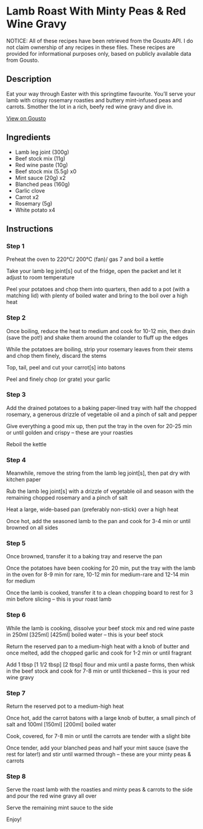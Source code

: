 # Lamb Roast With Minty Peas & Red Wine Gravy

NOTICE: All of these recipes have been retrieved from the Gousto API. I do not claim ownership of any recipes in these files. These recipes are provided for informational purposes only, based on publicly available data from Gousto.

## Description

Eat your way through Easter with this springtime favourite. You’ll serve your lamb with crispy rosemary roasties and buttery mint-infused peas and carrots. Smother the lot in a rich, beefy red wine gravy and dive in. 

[View on Gousto](https://www.gousto.co.uk/recipes/cookbook/easter-lamb-roast-with-minty-peas-red-wine-gravy)

## Ingredients

- Lamb leg joint (300g)
- Beef stock mix (11g)
- Red wine paste (10g)
- Beef stock mix (5.5g) x0
- Mint sauce (20g) x2
- Blanched peas (160g)
- Garlic clove
- Carrot x2
- Rosemary (5g)
- White potato x4

## Instructions


### Step 1

Preheat the oven to 220°C/ 200°C (fan)/ gas 7 and boil a kettle

Take your lamb leg joint[s] out of the fridge, open the packet and let it adjust to room temperature

Peel your potatoes and chop them into quarters, then add to a pot (with a matching lid) with plenty of boiled water and bring to the boil over a high heat


### Step 2

Once boiling, reduce the heat to medium and cook for 10-12 min, then drain (save the pot!) and shake them around the colander to fluff up the edges

While the potatoes are boiling, strip your rosemary leaves from their stems and chop them finely, discard the stems

Top, tail, peel and cut your carrot[s] into batons

Peel and finely chop (or grate) your garlic


### Step 3

Add the drained potatoes to a baking paper-lined tray with half the chopped rosemary, a generous drizzle of vegetable oil and a pinch of salt and pepper

Give everything a good mix up, then put the tray in the oven for 20-25 min or until golden and crispy – these are your roasties

Reboil the kettle


### Step 4

Meanwhile, remove the string from the lamb leg joint[s], then pat dry with kitchen paper

Rub the lamb leg joint[s] with a drizzle of vegetable oil and season with the remaining chopped rosemary and a pinch of salt

Heat a large, wide-based pan (preferably non-stick) over a high heat

Once hot, add the seasoned lamb to the pan and cook for 3-4 min or until browned on all sides


### Step 5

Once browned, transfer it to a baking tray and reserve the pan

Once the potatoes have been cooking for 20 min, put the tray with the lamb in the oven for 8-9 min for rare, 10-12 min for medium-rare and 12-14 min for medium

Once the lamb is cooked, transfer it to a clean chopping board to rest for 3 min before slicing – this is your roast lamb


### Step 6

While the lamb is cooking, dissolve your beef stock mix and red wine paste in 250ml<span class="text-danger"> <span class="text-purple">[325ml]</span> [425ml]</span> boiled water – this is your beef stock

Return the reserved pan to a medium-high heat with a knob of butter and once melted, add the chopped garlic and cook for 1-2 min or until fragrant

Add 1 tbsp <span class="text-purple">[1 1/2 tbsp]</span> <span class="text-danger">[2 tbsp]</span> flour and mix until a paste forms, then whisk in the beef stock and cook for 7-8 min or until thickened – this is your red wine gravy


### Step 7

Return the reserved pot to a medium-high heat

Once hot, add the carrot batons with a large knob of butter, a small pinch of salt and 100ml <span class="text-purple">[150ml] </span><span class="text-danger">[200ml]</span> boiled water

Cook, covered, for 7-8 min or until the carrots are tender with a slight bite

Once tender, add your blanched peas and half your mint sauce (save the rest for later!) and stir until warmed through – these are your minty peas & carrots

### Step 8

Serve the roast lamb with the roasties and minty peas & carrots to the side and pour the red wine gravy all over

Serve the remaining mint sauce to the side

Enjoy!


